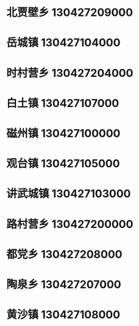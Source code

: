# 北贾壁乡 130427209000
# 岳城镇 130427104000
# 时村营乡 130427204000
# 白土镇 130427107000
# 磁州镇 130427100000
# 观台镇 130427105000
# 讲武城镇 130427103000
# 路村营乡 130427200000
# 都党乡 130427208000
# 陶泉乡 130427207000
# 黄沙镇 130427108000
